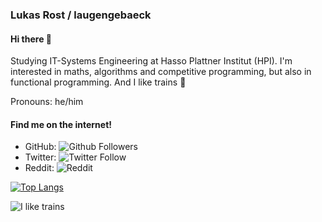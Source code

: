 ### Lukas Rost / laugengebaeck
#### Hi there 👋
Studying IT-Systems Engineering at Hasso Plattner Institut (HPI). I'm interested in maths, algorithms and competitive programming, but also in functional programming. And I like trains :train2:

Pronouns: he/him

#### Find me on the internet!
* GitHub: ![Github Followers](https://img.shields.io/github/followers/laugengebaeck?style=social)
* Twitter: ![Twitter Follow](https://img.shields.io/twitter/follow/_laugengebaeck?style=social)
* Reddit: ![Reddit](https://img.shields.io/reddit/user-karma/combined/laugengebaeck42?style=social)

[![Top Langs](https://github-readme-stats.vercel.app/api/top-langs/?username=laugengebaeck&layout=compact)](https://github.com/anuraghazra/github-readme-stats)

![I like trains](https://media1.tenor.com/images/84506fe5994759bbe499d124efb21e95/tenor.gif?itemid=4905803)

<!--
**laugengebaeck/laugengebaeck** is a ✨ _special_ ✨ repository because its `README.md` (this file) appears on your GitHub profile.

Here are some ideas to get you started:

- 🔭 I’m currently working on ...
- 🌱 I’m currently learning ...
- 👯 I’m looking to collaborate on ...
- 🤔 I’m looking for help with ...
- 💬 Ask me about ...
- 📫 How to reach me: ...
- 😄 Pronouns: ...
- ⚡ Fun fact: ...
-->
